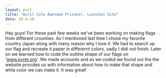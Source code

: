 ```yaml
---
layout: post
title: "Avril Cole Awesome Prisoner, Launches Site"
date: 10-4-18
---
```


Hey guys! For these past few weeks we've been working on making flags from different crounties. As I mentioned last time I chose my favorite country Japan along with many reason why I love it. We had to search up our flag and recreate it paper in differernt colors, sadly I didi not finish. Later on we learned how to code the outline shape of our  flags on 'www.pyret.org'. We made accounts and as we coded we found out the the website provides us with information about how to make that shape and whta color we can make it. It was great!
